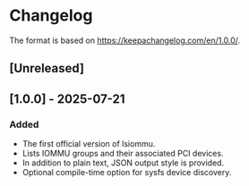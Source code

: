 # Changelog

The format is based on https://keepachangelog.com/en/1.0.0/.

## [Unreleased]

## [1.0.0] - 2025-07-21

### Added
- The first official version of lsiommu.
- Lists IOMMU groups and their associated PCI devices.
- In addition to plain text, JSON output style is provided.
- Optional compile-time option for sysfs device discovery.
